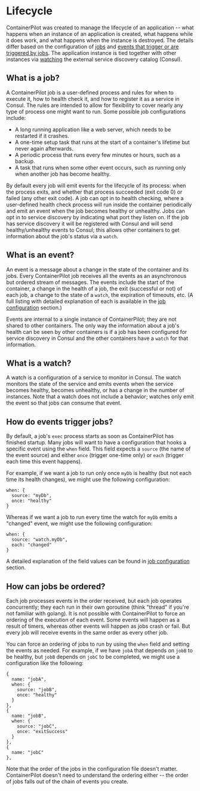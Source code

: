 # Lifecycle

ContainerPilot was created to manage the lifecycle of an application -- what happens when an instance of an application is created, what happens while it does work, and what happens when the instance is destroyed. The details differ based on the configuration of [jobs](#what-is-a-job) and [events that trigger or are triggered by jobs](#what-is-an-event). The application instance is tied together with other instances via [watching](#what-is-a-watch) the external service discovery catalog (Consul).


## What is a job?

A ContainerPilot job is a user-defined process and rules for when to execute it, how to health check it, and how to register it as a service in Consul. The rules are intended to allow for flexibility to cover nearly any type of process one might want to run. Some possible job configurations include:

- A long running application like a web server, which needs to be restarted if it crashes.
- A one-time setup task that runs at the start of a container's lifetime but never again afterwards.
- A periodic process that runs every few minutes or hours, such as a backup.
- A task that runs when some other event occurs, such as running only when another job has become healthy.

By default every job will emit events for the lifecycle of its process: when the process exits, and whether that process succeeded (exit code 0) or failed (any other exit code). A job can opt in to health checking, where a user-defined health check process will run inside the container periodically and emit an event when the job becomes healthy or unhealthy. Jobs can opt in to service discovery by indicating what port they listen on. If the job has service discovery it will be registered with Consul and will send healthy/unhealthy events to Consul; this allows other containers to get information about the job's status via a `watch`.


## What is an event?

An event is a message about a change in the state of the container and its jobs. Every ContainerPilot job receives all the events as an asynchronous but ordered stream of messages. The events include the start of the container, a change in the health of a job, the exit (successful or not) of each job, a change to the state of a `watch`, the expiration of timeouts, etc. (A full listing with detailed explanation of each is available in the [job configuration](./30-configuration.md/34-jobs.md) section.)

Events are internal to a single instance of ContainerPilot; they are not shared to other containers. The only way the information about a job's health can be seen by other containers is if a job has been configured for service discovery in Consul and the other containers have a `watch` for that information.


## What is a watch?

A watch is a configuration of a service to monitor in Consul. The watch monitors the state of the service and emits events when the service becomes healthy, becomes unhealthy, or has a change in the number of instances. Note that a watch does not include a behavior; watches only emit the event so that jobs can consume that event.


## How do events trigger jobs?

By default, a job's `exec` process starts as soon as ContainerPilot has finished startup. Many jobs will want to have a configuration that hooks a specific event using the `when` field. This field expects a `source` (the name of the event source) and either `once` (trigger one-time only) or `each` (trigger each time this event happens).

For example, if we want a job to run only once `myDb` is healthy (but not each time its health changes), we might use the following configuration:

```json5
when: {
  source: "myDb",
  once: "healthy"
}
```

Whereas if we want a job to run every time the watch for `myDb` emits a "changed" event, we might use the following configuration:

```json5
when: {
  source: "watch.myDb",
  each: "changed"
}
```

A detailed explanation of the field values can be found in [job configuration](./30-configuration.md/32-jobs.md) section.


## How can jobs be ordered?

Each job processes events in the order received, but each job operates concurrently; they each run in their own goroutine (think "thread" if you're not familiar with golang). It is not possible with ContainerPilot to force an ordering of the execution of each event. Some events will happen as a result of timers, whereas other events will happen as jobs crash or fail. But every job will receive events in the same order as every other job.

You can force an ordering of jobs to run by using the `when` field and setting the events as needed. For example, if we have `jobA` that depends on `jobB` to be healthy, but `jobB` depends on `jobC` to be completed, we might use a configuration like the following:

```json5
{
  name: "jobA",
  when: {
    source: "jobB",
    once: "healthy"
  }
},
{
  name: "jobB",
  when: {
    source: "jobC",
    once: "exitSuccess"
  }
},
{
  name: "jobC"
},
```

Note that the order of the jobs in the configuration file doesn't matter. ContainerPilot doesn't need to understand the ordering either -- the order of jobs falls out of the chain of events you create.
